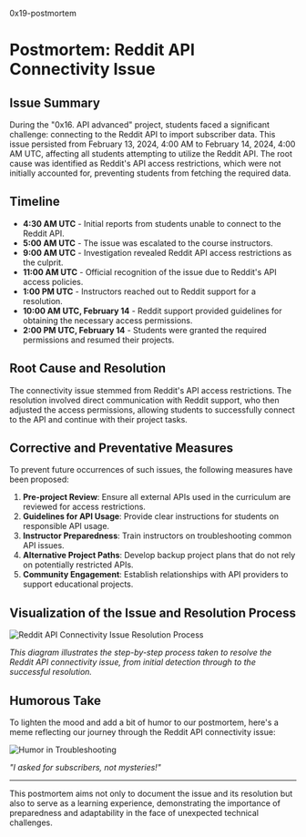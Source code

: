 0x19-postmortem

# Postmortem: Reddit API Connectivity Issue

## Issue Summary
During the "0x16. API advanced" project, students faced a significant challenge: connecting to the Reddit API to import subscriber data. This issue persisted from February 13, 2024, 4:00 AM to February 14, 2024, 4:00 AM UTC, affecting all students attempting to utilize the Reddit API. The root cause was identified as Reddit's API access restrictions, which were not initially accounted for, preventing students from fetching the required data.

## Timeline
- **4:30 AM UTC** - Initial reports from students unable to connect to the Reddit API.
- **5:00 AM UTC** - The issue was escalated to the course instructors.
- **9:00 AM UTC** - Investigation revealed Reddit API access restrictions as the culprit.
- **11:00 AM UTC** - Official recognition of the issue due to Reddit's API access policies.
- **1:00 PM UTC** - Instructors reached out to Reddit support for a resolution.
- **10:00 AM UTC, February 14** - Reddit support provided guidelines for obtaining the necessary access permissions.
- **2:00 PM UTC, February 14** - Students were granted the required permissions and resumed their projects.

## Root Cause and Resolution
The connectivity issue stemmed from Reddit's API access restrictions. The resolution involved direct communication with Reddit support, who then adjusted the access permissions, allowing students to successfully connect to the API and continue with their project tasks.

## Corrective and Preventative Measures
To prevent future occurrences of such issues, the following measures have been proposed:
1. **Pre-project Review**: Ensure all external APIs used in the curriculum are reviewed for access restrictions.
2. **Guidelines for API Usage**: Provide clear instructions for students on responsible API usage.
3. **Instructor Preparedness**: Train instructors on troubleshooting common API issues.
4. **Alternative Project Paths**: Develop backup project plans that do not rely on potentially restricted APIs.
5. **Community Engagement**: Establish relationships with API providers to support educational projects.

## Visualization of the Issue and Resolution Process
![Reddit API Connectivity Issue Resolution Process](https://whimsical.com/reddit-api-connectivity-issue-resolution-process-3aX3QHeL64nz54yCfu5yut)

*This diagram illustrates the step-by-step process taken to resolve the Reddit API connectivity issue, from initial detection through to the successful resolution.*

## Humorous Take
To lighten the mood and add a bit of humor to our postmortem, here's a meme reflecting our journey through the Reddit API connectivity issue:

![Humor in Troubleshooting](https://i.ibb.co/MDzVKnC/DALL-E-2024-02-18-18-33-45-A-cartoon-drawing-of-a-confused-programmer-sitting-in-front-of-a-computer.jpg)

*"I asked for subscribers, not mysteries!"*

---

This postmortem aims not only to document the issue and its resolution but also to serve as a learning experience, demonstrating the importance of preparedness and adaptability in the face of unexpected technical challenges.

